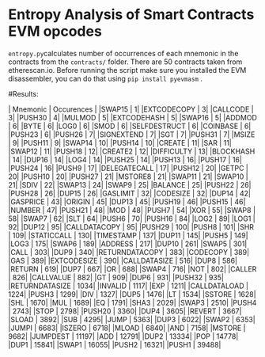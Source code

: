# Entropy Analysis of Smart Contracts EVM opcodes



`entropy.py`calculates number of occurrences of each mnemonic in the contracts from the `contracts/` folder. There are 50 contracts taken from etherescan.io. Before running the script make sure you installed the EVM disassembler, you can do that using `pip install pyevmasm` .


#Results:

| Mnemonic | Occurences |
|SWAP15 | 1|
|EXTCODECOPY | 3|
|CALLCODE | 3|
|PUSH30 | 4|
|MULMOD | 5|
|EXTCODEHASH | 5|
|SWAP16 | 5|
|ADDMOD | 6|
|BYTE | 6|
|LOG0 | 6|
|SMOD | 6|
|SELFDESTRUCT | 6|
|COINBASE | 6|
|PUSH23 | 6|
|PUSH26 | 7|
|SIGNEXTEND | 7|
|SGT | 7|
|PUSH31 | 7|
|MSIZE | 9|
|PUSH11 | 9|
|SWAP14 | 10|
|PUSH14 | 10|
|CREATE | 11|
|SAR | 11|
|SWAP12 | 11|
|PUSH18 | 12|
|CREATE2 | 12|
|DIFFICULTY | 13|
|BLOCKHASH | 14|
|DUP16 | 14|
|LOG4 | 14|
|PUSH25 | 14|
|PUSH13 | 16|
|PUSH17 | 16|
|PUSH24 | 16|
|PUSH9 | 17|
|DELEGATECALL | 17|
|PUSH12 | 20|
|GETPC | 20|
|PUSH10 | 20|
|PUSH27 | 21|
|MSTORE8 | 21|
|SWAP11 | 21|
|SWAP10 | 21|
|SDIV | 22|
|SWAP13 | 24|
|SWAP9 | 25|
|BALANCE | 25|
|PUSH22 | 26|
|PUSH28 | 26|
|DUP15 | 26|
|GASLIMIT | 32|
|CODESIZE | 32|
|DUP14 | 42|
|GASPRICE | 43|
|ORIGIN | 45|
|DUP13 | 45|
|PUSH19 | 46|
|PUSH15 | 46|
|NUMBER | 47|
|PUSH21 | 48|
|MOD | 48|
|PUSH7 | 54|
|XOR | 55|
|SWAP8 | 58|
|SWAP7 | 62|
|SLT | 64|
|PUSH6 | 70|
|PUSH16 | 84|
|LOG2 | 89|
|LOG1 | 92|
|DUP12 | 95|
|CALLDATACOPY | 95|
|PUSH29 | 100|
|PUSH8 | 101|
|SHR | 109|
|STATICCALL | 130|
|TIMESTAMP | 137|
|DUP11 | 145|
|PUSH5 | 149|
|LOG3 | 175|
|SWAP6 | 189|
|ADDRESS | 217|
|DUP10 | 261|
|SWAP5 | 301|
|CALL | 303|
|DUP9 | 340|
|RETURNDATACOPY | 383|
|CODECOPY | 389|
|GAS | 389|
|EXTCODESIZE | 390|
|CALLDATASIZE | 516|
|DUP8 | 586|
|RETURN | 619|
|DUP7 | 667|
|OR | 688|
|SWAP4 | 716|
|NOT | 802|
|CALLER | 826|
|CALLVALUE | 882|
|GT | 909|
|DUP6 | 931|
|PUSH32 | 935|
|RETURNDATASIZE | 1034|
|INVALID | 1117|
|EXP | 1211|
|CALLDATALOAD | 1224|
|PUSH3 | 1299|
|DIV | 1327|
|DUP5 | 1476|
|LT | 1534|
|SSTORE | 1628|
|SHL | 1670|
|MUL | 1689|
|EQ | 1791|
|SHA3 | 2029|
|SWAP3 | 2510|
|PUSH4 | 2743|
|STOP | 2798|
|PUSH20 | 3360|
|DUP4 | 3605|
|REVERT | 3667|
|SLOAD | 3892|
|SUB | 4295|
|JUMP | 5363|
|DUP3 | 6022|
|SWAP2 | 6353|
|JUMPI | 6683|
|ISZERO | 6718|
|MLOAD | 6840|
|AND | 7158|
|MSTORE | 9682|
|JUMPDEST | 11197|
|ADD | 12791|
|DUP2 | 13334|
|POP | 14778|
|DUP1 | 15841|
|SWAP1 | 16055|
|PUSH2 | 16321|
|PUSH1 | 39488|
